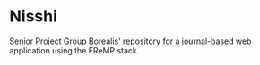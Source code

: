 # Nisshi
Senior Project Group Borealis' repository for a journal-based web application using the FReMP stack.
